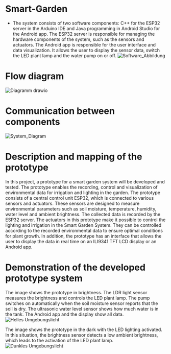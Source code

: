 # Smart-Garden
- The system consists of two software components: C++ for the ESP32 server in the Arduino IDE and Java programming in Android Studio for the Android app.
  The ESP32 server is responsible for managing the hardware components of the system, such as the sensors and actuators. The Android app is responsible 
  for the user interface and data visualization. It allows the user to display the sensor data, switch the LED plant lamp and the water pump on or off.
![Software_Abbildung](https://github.com/Boulmani96/Smart-Garden/assets/74252189/7b4760e6-1112-498e-9435-74518aa328ca)
# Flow diagram
![Diagramm drawio](https://github.com/Boulmani96/Smart-Garden/assets/74252189/dc19e00c-a363-4231-8677-03ad46e9a8ba)

# Communication between components
![System_Diagram](https://github.com/Boulmani96/Smart-Garden/assets/74252189/225ecb3f-78cb-4f8e-afcf-57282b76d0c3)

# Description and mapping of the prototype
In this project, a prototype for a smart garden system will be developed and tested. The prototype enables the recording, control and visualization of environmental data for irrigation and lighting in the garden.
The prototype consists of a central control unit ESP32, which is connected to various sensors and actuators. These sensors are designed to measure environmental parameters such as soil moisture, temperature, humidity, water level and ambient brightness. The collected data is recorded by the ESP32 server.
The actuators in this prototype make it possible to control the lighting and irrigation in the Smart Garden System. They can be controlled according to the recorded environmental data to ensure optimal conditions for plant growth.
In addition, the prototype has an interface that allows the user to display the data in real time on an ILI9341 TFT LCD display or an Android app.

# Demonstration of the developed prototype system
The image shows the prototype in brightness. The LDR light sensor measures the brightness and controls the LED plant lamp. The pump switches on automatically when the soil moisture sensor reports that the soil is dry. The ultrasonic water level sensor shows how much water is in the tank. The Android app and the display show all data.
![Helles Umgebungslicht](https://github.com/Boulmani96/Smart-Garden/assets/74252189/66ed9903-708e-475d-b063-f92011dd72a6)

The image shows the prototype in the dark with the LED lighting activated. In this situation, the brightness sensor detects a low ambient brightness, which leads to the activation of the LED plant lamp.
![Dunkles Umgebungslicht](https://github.com/Boulmani96/Smart-Garden/assets/74252189/bc58940c-2c4f-4b05-baca-2ad67091d133)
